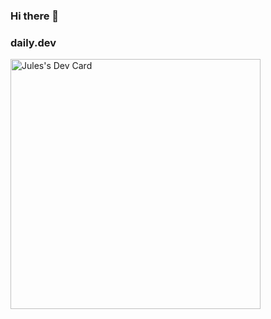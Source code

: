 ### Hi there 👋

### daily.dev
<a href="https://app.daily.dev/nicedev666"><img src="https://api.daily.dev/devcards/a9590081e8f84d3ebb95a8930141648d.png?r=zvh" width="400" alt="Jules's Dev Card"/></a>

<!--
**julesdeckers/julesdeckers** is a ✨ _special_ ✨ repository because its `README.md` (this file) appears on your GitHub profile.

Here are some ideas to get you started:

- 🔭 I’m currently working on ...
- 🌱 I’m currently learning ...
- 👯 I’m looking to collaborate on ...
- 🤔 I’m looking for help with ...
- 💬 Ask me about ...
- 📫 How to reach me: ...
- 😄 Pronouns: ...
- ⚡ Fun fact: ...
-->
